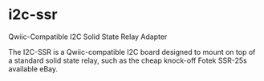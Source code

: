 # i2c-ssr
Qwiic-Compatible I2C Solid State Relay Adapter

The I2C-SSR is a Qwiic-compatible I2C board designed to mount on top of a standard solid state relay, such as the cheap knock-off Fotek SSR-25s available eBay.
